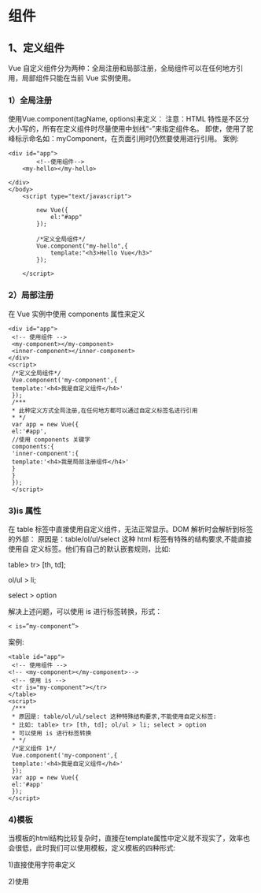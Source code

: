# 组件

## 1、定义组件

Vue 自定义组件分为两种：全局注册和局部注册，全局组件可以在任何地方引用，局部组件只能在当前 Vue 实例使用。

### 1）全局注册

使用Vue.component(tagName, options)来定义：
注意：HTML 特性是不区分大小写的，所有在定义组件时尽量使用中划线“-”来指定组件名。
即使，使用了驼峰标示命名如：myComponent，在页面引用时仍然要使用<my-component>进行引用。
案例:
	
```
<div id="app">
		<!--使用组件-->
	<my-hello></my-hello>
			
</div>
</body>
	<script type="text/javascript">
		
		new Vue({
			el:"#app"
		});
		
		/*定义全局组件*/
		Vue.component("my-hello",{
			template:"<h3>Hello Vue</h3>"
		});
		
	</script>
  ```
  
### 2）局部注册
在 Vue 实例中使用 components 属性来定义
```
<div id="app">
 <!-- 使用组件 -->
 <my-component></my-component>
 <inner-component></inner-component>
</div>
<script>
 /*定义全局组件*/
 Vue.component('my-component',{
 template:'<h4>我是自定义组件</h4>'
 });
 /***
 * 此种定义方式全局注册,在任何地方都可以通过自定义标签名进行引用
 * */
 var app = new Vue({
 el:'#app',
 //使用 components 关键字
 components:{
 'inner-component':{
 template:'<h4>我是局部注册组件</h4>'
 }
 }
 });
 </script>

 ```
 
 ### 3)is 属性
在 table 标签中直接使用自定义组件，无法正常显示。DOM 解析时会解析到<table>标签的外部：
原因是：table/ol/ul/select 这种 html 标签有特殊的结构要求,不能直接使用自
定义标签。他们有自己的默认嵌套规则，比如:
	
table> tr> [th, td];
	
ol/ul > li;

select > option

解决上述问题，可以使用 is 进行标签转换，形式：

```< is=”my-component”>```

案例:

```
<table id="app">
 <!-- 使用组件 -->
<!-- <my-component></my-component>-->
 <!-- 使用 is -->
 <tr is="my-component"></tr>
</table>
<script>
 /***
 * 原因是: table/ol/ul/select 这种特殊结构要求,不能使用自定义标签:
 * 比如: table> tr> [th, td]; ol/ul > li; select > option
 * 可以使用 is 进行标签转换
 * */
 /*定义组件 1*/
 Vue.component('my-component',{
 template:'<h4>我是自定义组件</h4>'
 });
 var app = new Vue({
 el:'#app'
 });
</script>
```
### 4)模板

当模板的html结构比较复杂时，直接在template属性中定义就不现实了，效率也会很低，此时我们可以使用模板，定义模板的四种形式:

1)直接使用字符串定义

2)使用<script type="text/x-template">
	
3)使用<template>标签
	
4)使用.vue组件，需要使用模块加载机制

在使用直接字符串模板时、x-template和.vue组件时,不需要is进行转义。


